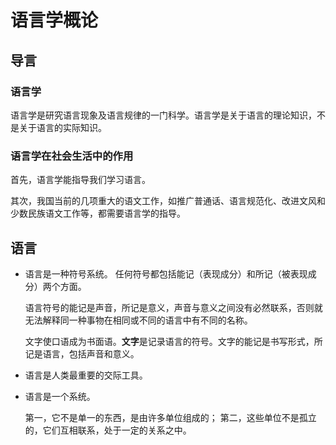 # 语言学概论

## 导言

### 语言学

语言学是研究语言现象及语言规律的一门科学。语言学是关于语言的理论知识，不是关于语言的实际知识。

### 语言学在社会生活中的作用

首先，语言学能指导我们学习语言。

其次，我国当前的几项重大的语文工作，如推广普通话、语言规范化、改进文风和少数民族语文工作等，都需要语言学的指导。

## 语言

* 语言是一种符号系统。
  任何符号都包括能记（表现成分）和所记（被表现成分）两个方面。

  语言符号的能记是声音，所记是意义，声音与意义之间没有必然联系，否则就无法解释同一种事物在相同或不同的语言中有不同的名称。

  文字使口语成为书面语。**文字**是记录语言的符号。文字的能记是书写形式，所记是语言，包括声音和意义。

* 语言是人类最重要的交际工具。

* 语言是一个系统。

  第一，它不是单一的东西，是由许多单位组成的；
  第二，这些单位不是孤立的，它们互相联系，处于一定的关系之中。


